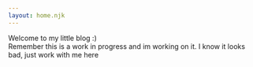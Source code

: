 ```yaml
---
layout: home.njk
--- 
```

Welcome to my little blog :)
<br>
Remember this is a work in progress and im working on it. I know it looks bad, just work with me here
